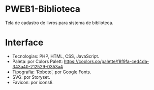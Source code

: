 # PWEB1-Biblioteca

Tela de cadastro de livros para sistema de biblioteca.

# Interface

- Tecnologias: PHP, HTML, CSS, JavaScript.
- Paleta: por Colors Palett: https://coolors.co/palette/f8f9fa-ced4da-343a40-212529-0353a4
- Tipografia: 'Roboto', por Google Fonts.
- SVG: por Storyset.
- Favicon: por icons8.
